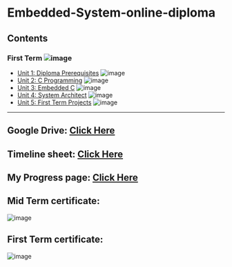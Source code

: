 # Embedded-System-online-diploma
## Contents

### First Term ![image](https://us-central1-progress-markdown.cloudfunctions.net/progress/100?dangerColor=800000&warningColor=ff9900&successColor=006600)

- [Unit 1: Diploma Prerequisites](https://github.com/Abdullah-ghazal/Master_Embedded_System_Diploma/tree/main/First_Term/Assignments) ![image](https://us-central1-progress-markdown.cloudfunctions.net/progress/100)
- [Unit 2: C Programming](https://github.com/Abdullah-ghazal/Master_Embedded_System_Diploma/tree/main/First_Term/Assignments/Unit%20(2)%20C_Programming) ![image](https://us-central1-progress-markdown.cloudfunctions.net/progress/100)
- [Unit 3: Embedded C](https://github.com/Abdullah-ghazal/Master_Embedded_System_Diploma/tree/main/First_Term/Assignments/Unit%20(3)%20Embedded%20C) ![image](https://us-central1-progress-markdown.cloudfunctions.net/progress/100)
- [Unit 4: System Architect](https://github.com/Abdullah-ghazal/Master_Embedded_System_Diploma/tree/main/First_Term/Assignments/Unit%20(4)%20System%20Architect) ![image](https://us-central1-progress-markdown.cloudfunctions.net/progress/100)
- [Unit 5: First Term Projects](https://github.com/Abdullah-ghazal/Master_Embedded_System_Diploma/tree/main/First_Term/Projects) ![image](https://us-central1-progress-markdown.cloudfunctions.net/progress/100)




---
## Google Drive: [Click Here](https://drive.google.com/drive/folders/1Tu3WBq_2aT-OemZhzcbkQnaBE3xgTbsO) 
## Timeline sheet: [Click Here](https://docs.google.com/spreadsheets/d/1qn-MFZaFm0UdFPFoHWHPP8m-1NbwlcOY/edit?usp=drive_link&ouid=101476943268963997037&rtpof=true&sd=true)
## My Progress page: [Click Here](https://www.learn-in-depth-store.com/certificate/abdallahghazal60%40gmail.com) 
## Mid Term certificate: 
![image](https://github.com/user-attachments/assets/838ac1b3-750f-466e-931b-d2fa1914e022)
## First Term certificate:
![image](https://github.com/user-attachments/assets/65f059c6-db0b-4ea7-b122-d7c79e507985)

